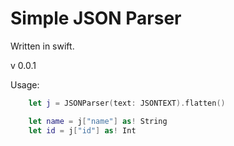 # Simple JSON Parser 
Written in swift.

v 0.0.1

Usage:
```swift
	let j = JSONParser(text: JSONTEXT).flatten()

	let name = j["name"] as! String
	let id = j["id"] as! Int
```
